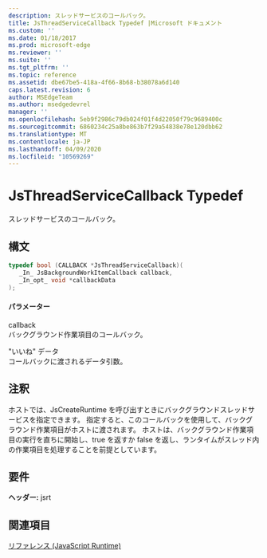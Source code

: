 ```yaml
---
description: スレッドサービスのコールバック。
title: JsThreadServiceCallback Typedef |Microsoft ドキュメント
ms.custom: ''
ms.date: 01/18/2017
ms.prod: microsoft-edge
ms.reviewer: ''
ms.suite: ''
ms.tgt_pltfrm: ''
ms.topic: reference
ms.assetid: dbe67be5-418a-4f66-8b68-b38078a6d140
caps.latest.revision: 6
author: MSEdgeTeam
ms.author: msedgedevrel
manager: ''
ms.openlocfilehash: 5eb9f2986c79db024f01f4d22050f79c9689400c
ms.sourcegitcommit: 6860234c25a8be863b7f29a54838e78e120dbb62
ms.translationtype: MT
ms.contentlocale: ja-JP
ms.lasthandoff: 04/09/2020
ms.locfileid: "10569269"
---
```

# JsThreadServiceCallback Typedef
スレッドサービスのコールバック。  
  
## 構文  
  
```cpp  
typedef bool (CALLBACK *JsThreadServiceCallback)(  
   _In_ JsBackgroundWorkItemCallback callback,  
   _In_opt_ void *callbackData  
);  
```  
  
#### パラメーター  
 callback  
 バックグラウンド作業項目のコールバック。  
  
 "いいね" データ  
 コールバックに渡されるデータ引数。  
  
## 注釈  
 ホストでは、JsCreateRuntime を呼び出すときにバックグラウンドスレッドサービスを指定できます。 指定すると、このコールバックを使用して、バックグラウンド作業項目がホストに渡されます。 ホストは、バックグラウンド作業項目の実行を直ちに開始し、true を返すか false を返し、ランタイムがスレッド内の作業項目を処理することを前提としています。  
  
## 要件  
 **ヘッダー:** jsrt  
  
## 関連項目  
 [リファレンス (JavaScript Runtime)](../chakra-hosting/reference-javascript-runtime.md)